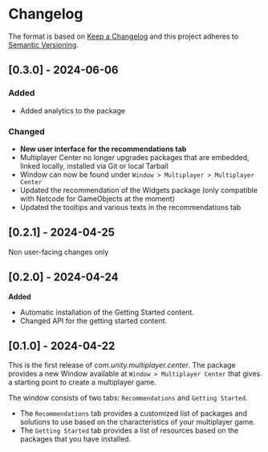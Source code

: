 # Changelog

The format is based on [Keep a Changelog](http://keepachangelog.com/en/1.0.0/)
and this project adheres to [Semantic Versioning](http://semver.org/spec/v2.0.0.html).

## [0.3.0] - 2024-06-06

### Added
- Added analytics to the package

### Changed
- **New user interface for the recommendations tab**
- Multiplayer Center no longer upgrades packages that are embedded, linked locally, installed via Git or local Tarball
- Window can now be found under `Window > Multiplayer > Multiplayer Center`
- Updated the recommendation of the Widgets package (only compatible with Netcode for GameObjects at the moment)
- Updated the tooltips and various texts in the recommendations tab 

## [0.2.1] - 2024-04-25

Non user-facing changes only

## [0.2.0] - 2024-04-24

**Added**

- Automatic installation of the Getting Started content.
- Changed API for the getting started content.

## [0.1.0] - 2024-04-22

This is the first release of *com.unity.multiplayer.center*. The package provides a new Window available at `Window > Multiplayer Center` that gives a starting point to create a multiplayer game. 

The window consists of two tabs: `Recommendations` and `Getting Started`. 
- The `Recommendations` tab provides a customized list of packages and solutions to use based on the characteristics of your multiplayer game. 
- The `Getting Started` tab provides a list of resources based on the packages that you have installed.

